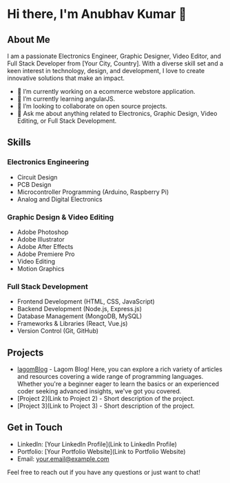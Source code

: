 # Hi there, I'm Anubhav Kumar 👋

## About Me
I am a passionate Electronics Engineer, Graphic Designer, Video Editor, and Full Stack Developer from [Your City, Country]. With a diverse skill set and a keen interest in technology, design, and development, I love to create innovative solutions that make an impact.

- 🔭 I’m currently working on a ecommerce webstore application.
- 🌱 I’m currently learning angularJS.
- 👯 I’m looking to collaborate on open source projects.
- 💬 Ask me about anything related to Electronics, Graphic Design, Video Editing, or Full Stack Development.

## Skills

### Electronics Engineering
- Circuit Design
- PCB Design
- Microcontroller Programming (Arduino, Raspberry Pi)
- Analog and Digital Electronics

### Graphic Design & Video Editing
- Adobe Photoshop
- Adobe Illustrator
- Adobe After Effects
- Adobe Premiere Pro
- Video Editing
- Motion Graphics

### Full Stack Development
- Frontend Development (HTML, CSS, JavaScript)
- Backend Development (Node.js, Express.js)
- Database Management (MongoDB, MySQL)
- Frameworks & Libraries (React, Vue.js)
- Version Control (Git, GitHub)

## Projects
- [lagomBlog](mernblog7.onrender.com) - Lagom Blog! Here, you can explore a rich variety of articles and resources covering a wide range of programming languages. Whether you're a beginner eager to learn the basics or an experienced coder seeking advanced insights, we've got you covered.
- [Project 2](Link to Project 2) - Short description of the project.
- [Project 3](Link to Project 3) - Short description of the project.

## Get in Touch
- LinkedIn: [Your LinkedIn Profile](Link to LinkedIn Profile)
- Portfolio: [Your Portfolio Website](Link to Portfolio Website)
- Email: your.email@example.com

Feel free to reach out if you have any questions or just want to chat!


